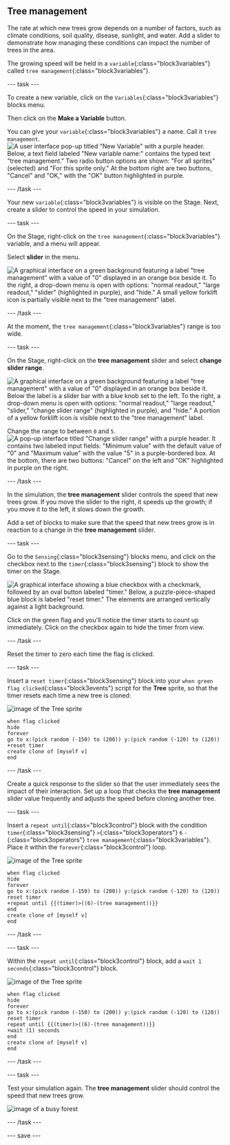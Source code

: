 ## Tree management

The rate at which new trees grow depends on a number of factors, such as climate conditions, soil quality, disease, sunlight, and water. Add a slider to demonstrate how managing these conditions can impact the number of trees in the area. 

The growing speed will be held in a `variable`{:class="block3variables"} called `tree management`{:class="block3variables"}.

--- task ---

To create a new variable, click on the `Variables`{:class="block3variables"} blocks menu.

Then click on the **Make a Variable** button.

You can give your `variable`{:class="block3variables"} a name. Call it `tree management`.
![A user interface pop-up titled "New Variable" with a purple header. Below, a text field labeled "New variable name:" contains the typed text "tree management." Two radio button options are shown: "For all sprites" (selected) and "For this sprite only." At the bottom right are two buttons, "Cancel" and "OK," with the "OK" button highlighted in purple.](images/make_variable.png)

--- /task ---

Your new `variable`{:class="block3variables"} is visible on the Stage. Next, create a slider to control the speed in your simulation.

--- task ---

On the Stage, right-click on the `tree management`{:class="block3variables"} variable, and a menu will appear.

Select **slider** in the menu.

![A graphical interface on a green background featuring a label "tree management" with a value of "0" displayed in an orange box beside it. To the right, a drop-down menu is open with options: "normal readout," "large readout," "slider" (highlighted in purple), and "hide." A small yellow forklift icon is partially visible next to the "tree management" label.](images/slider_menu.png)

--- /task ---

At the moment, the `tree management`{:class="block3variables"} range is too wide.

--- task ---

On the Stage, right-click on the **tree management** slider and select **change slider range**.

![A graphical interface on a green background featuring a label "tree management" with a value of "0" displayed in an orange box beside it. Below the label is a slider bar with a blue knob set to the left. To the right, a drop-down menu is open with options: "normal readout," "large readout," "slider," "change slider range" (highlighted in purple), and "hide." A portion of a yellow forklift icon is visible next to the "tree management" label.](images/slider_range.png)

Change the range to between `0` and `5`.
![A pop-up interface titled "Change slider range" with a purple header. It contains two labeled input fields: "Minimum value" with the default value of "0" and "Maximum value" with the value "5" in a purple-bordered box. At the bottom, there are two buttons: "Cancel" on the left and "OK" highlighted in purple on the right.](images/slider_range_change.png)

--- /task ---

In the simulation, the **tree management** slider controls the speed that new trees grow. If you move the slider to the right, it speeds up the growth; if you move it to the left, it slows down the growth. 

Add a set of blocks to make sure that the speed that new trees grow is in reaction to a change in the **tree management** slider.  

--- task ---

Go to the `Sensing`{:class="block3sensing"} blocks menu, and click on the checkbox next to the `timer`{:class="block3sensing"} block to show the timer on the Stage. 

![A graphical interface showing a blue checkbox with a checkmark, followed by an oval button labeled "timer." Below, a puzzle-piece-shaped blue block is labeled "reset timer." The elements are arranged vertically against a light background.](images/timer_tick.png)

Click on the green flag and you'll notice the timer starts to count up immediately. Click on the checkbox again to hide the timer from view. 

--- /task ---

Reset the timer to zero each time the flag is clicked.

--- task ---

Insert a `reset timer`{:class="block3sensing"} block into your `when green flag clicked`{:class="block3events"} script for the **Tree** sprite, so that the timer resets each time a new tree is cloned: 

![image of the Tree sprite](images/tree-sprite.png)

```blocks3
when flag clicked
hide
forever
go to x:(pick random (-150) to (200)) y:(pick random (-120) to (120))
+reset timer
create clone of [myself v]
end
```

--- /task ---

Create a quick response to the slider so that the user immediately sees the impact of their interaction. Set up a loop that checks the **tree management** slider value frequently and adjusts the speed before cloning another tree.

--- task ---

Insert a `repeat until`{:class="block3control"} block with the condition `timer`{:class="block3sensing"} `>`{:class="block3operators"} `6` `-`{:class="block3operators"} `tree management`{:class="block3variables"}. Place it within the `forever`{:class="block3control"} loop.

![image of the Tree sprite](images/tree-sprite.png)
```blocks3
when flag clicked
hide
forever
go to x:(pick random (-150) to (200)) y:(pick random (-120) to (120))
reset timer
+repeat until {{(timer)>((6)-(tree management))}}
end
create clone of [myself v]
end
```

--- /task ---

--- task ---

Within the `repeat until`{:class="block3control"} block, add a `wait 1 seconds`{:class="block3control"} block.

![image of the Tree sprite](images/tree-sprite.png)
```blocks3
when flag clicked
hide
forever
go to x:(pick random (-150) to (200)) y:(pick random (-120) to (120))
reset timer
repeat until {{(timer)>((6)-(tree management))}}
+wait (1) seconds
end
create clone of [myself v]
end
```

--- /task ---

--- task ---

Test your simulation again. The **tree management** slider should control the speed that new trees grow.

![image of a busy forest](images/busy-forest.png)

--- /task ---

--- save ---

